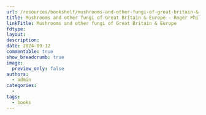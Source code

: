 ```yaml
---
url: /resources/bookshelf/mushrooms-and-other-fungi-of-great-britain-&-europe-roger-phillips
title: Mushrooms and other fungi of Great Britain & Europe - Roger Phillips
linkTitle: Mushrooms and other fungi of Great Britain & Europe
fdtype:
layout:
description: 
date: 2024-09-12
commentable: true
show_breadcrumb: true
image:
  preview_only: false
authors:
  - admin
categories:
  - 
tags:
  - books
---
```




